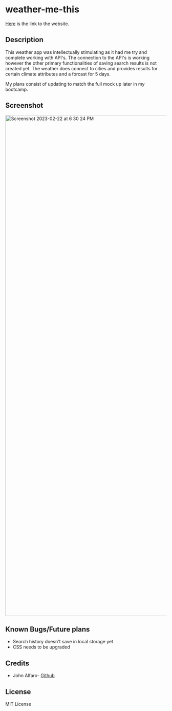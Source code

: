 # weather-me-this

[Here](https://jdalfaro4.github.io/Cutie-Pies/) is the link to the website. 

## Description

This weather app was intellectually stimulating as it had me try and complete working with API's. The connection to the API's is working however the other primary functionalities of saving search results is not created yet. The weather does connect to cities and provides results for certain climate attributes and a forcast for 5 days. 

My plans consist of updating to match the full mock up later in my bootcamp.

## Screenshot
<img width="1562" alt="Screenshot 2023-02-22 at 6 30 24 PM" src="https://user-images.githubusercontent.com/118412985/220795148-ba2cc832-8979-45fc-bbf1-30e128db3219.png">

## Known Bugs/Future plans

- Search history doesn't save in local storage yet
- CSS needs to be upgraded

## Credits

- John Alfaro- [Github](https://github.com/jdalfaro4) 


## License

MIT License